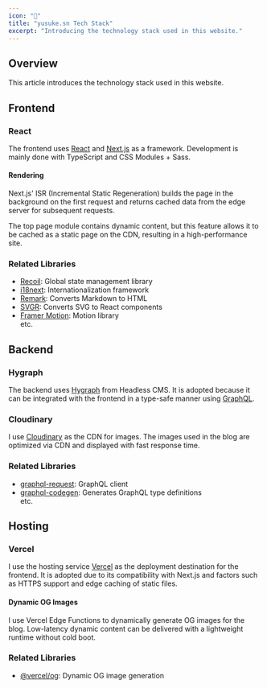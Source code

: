```yaml
---
icon: "🚀"
title: "yusuke.sn Tech Stack"
excerpt: "Introducing the technology stack used in this website."
---
```


## Overview

This article introduces the technology stack used in this website.

## Frontend

### React

The frontend uses [React](https://react.dev) and [Next.js](https://nextjs.org) as a framework. Development is mainly done with TypeScript and CSS Modules + Sass.

#### Rendering

Next.js' ISR (Incremental Static Regeneration) builds the page in the background on the first request and returns cached data from the edge server for subsequent requests.

The top page module contains dynamic content, but this feature allows it to be cached as a static page on the CDN, resulting in a high-performance site.

### Related Libraries

- [Recoil](https://recoiljs.org): Global state management library
- [i18next](https://www.i18next.com): Internationalization framework
- [Remark](https://remark.js.org): Converts Markdown to HTML
- [SVGR](https://react-svgr.com): Converts SVG to React components
- [Framer Motion](https://www.framer.com/motion): Motion library  
  etc.

## Backend

### Hygraph

The backend uses [Hygraph](https://hygraph.com) from Headless CMS. It is adopted because it can be integrated with the frontend in a type-safe manner using [GraphQL](https://graphql.org).

### Cloudinary

I use [Cloudinary](https://cloudinary.com) as the CDN for images. The images used in the blog are optimized via CDN and displayed with fast response time.

### Related Libraries

- [graphql-request](https://github.com/jasonkuhrt/graphql-request): GraphQL client
- [graphql-codegen](https://the-guild.dev/graphql/codegen): Generates GraphQL type definitions  
  etc.

## Hosting

### Vercel

I use the hosting service [Vercel](https://vercel.com) as the deployment destination for the frontend. It is adopted due to its compatibility with Next.js and factors such as HTTPS support and edge caching of static files.

#### Dynamic OG Images

I use Vercel Edge Functions to dynamically generate OG images for the blog. Low-latency dynamic content can be delivered with a lightweight runtime without cold boot.

### Related Libraries

- [@vercel/og](https://vercel.com/docs/concepts/functions/edge-functions/og-image-generation): Dynamic OG image generation
